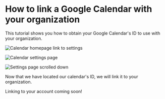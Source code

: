 # How to link a Google Calendar with your organization

This tutorial shows you how to obtain your Google Calendar's ID to use with your organization.

![Calendar homepage link to settings](/graphics/tutorial-link-id/google-calendar-share-calendar-5.png)

![Calendar settings page](/graphics/tutorial-link-id/google-calendar-share-calendar-5-before-scroll-find-id.png)

![Settings page scrolled down](/graphics/tutorial-link-id/google-calendar-share-calendar-5-find-id.png)

Now that we have located our calendar's ID, we will link it to your organization.
<br>
<div class="text-center">
  <span class="text-info">Linking to your account coming soon!</span>
</div>